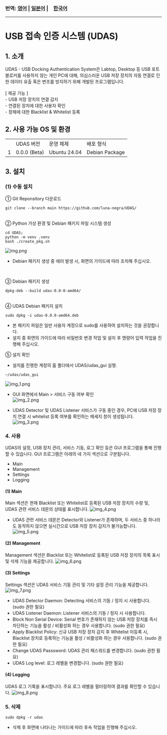 ### 번역: [영어](README.md) | [일본어](README.ja.md) |　[한국어](README.ko.md)
<hr>

# USB 접속 인증 시스템 (UDAS)

## 1. 소개
<div>
UDAS - USB Docking Authentication System은 Labtop, Desktop 등 USB 포트 블로커를 사용하지 않는 개인 PC에 대해, 
의심스러운 USB 저장 장치의 자동 연결로 인한 데이터 유출 혹은 변조를 방지하기 위해 개발된 프로그램입니다.
</div><br>

<div>
[ 제공 기능 ]<br>
- USB 저장 장치의 연결 감지<br> 
- 연결된 장치에 대한 사용자 확인<br>
- 장체에 대한 Blacklist & Whitelist 등록<br>
</div>

## 2. 사용 가능 OS 및 환경
<table>
    <th>
        <td>UDAS 버전</td>
        <td>운영 체제</td>
        <td>배포 형식</td>
    </th>
    <tr>
        <td>1</td>
        <td>0.0.0 (Beta)</td>
        <td>Ubuntu 24.04</td>
        <td>Debian Package</td>
    </tr>
</table>

## 3. 설치
### (1) 수동 설치
① Git Reponsitory 다운로드

```commandline
git clone --branch main https://github.com/luna-negra/UDAS/
```
<br>
② Python 가상 환경 및 Debian 패키지 파일 시스템 생성

```commandline
cd UDAS;
python -m venv .venv
bash ./create_pkg.sh
```
![img.png](imgs/img.png)

* Debian 패키지 생성 중 에러 발생 시, 화면의 가이드에 따라 조치해 주십시오.
<br>

③ Debian 패키지 생성

```commandline
dpkg-deb --build udas-0.0-0-amd64/
```
<br>
④ UDAS Debian 패키지 설치

```commandline
sudo dpkg -i udas-0.0.0-amd64.deb
```
* 본 패키지 파일은 일반 사용자 계정으로 sudo를 사용하여 설치하는 것을 권장합니다.<br>
* 설치 중 화면의 가이드에 따라 비밀번호 변경 작업 및 설치 후 명령어 입력 작업을 진행해 주십시오.<br>

⑤ 설치 확인
* 설치를 진행한 계정의 홈 폴더에서 UDAS/udas_gui 실행.

```commandline
~/udas/udas_gui
```

![img_1.png](imgs/img_1.png)

* GUI 화면에서 Main > 서비스 구동 여부 확인<br>
![img_2.png](imgs/img_2.png)

* UDAS Detector 및 UDAS Listener 서비스가 구동 중인 경우, PC에 USB 저장 장치 연결 시 whitelist 등록 여부를 확인하는 메세지 창이 생성됩니다.<br>
![img_3.png](imgs/img_3.png)

### 4. 사용
<div>
UDAS의 설정, USB 장치 관리, 서비스 기동, 로그 확인 등은 GUI 프로그램을 통해 진행할 수 있습니다.
GUI 프로그램은 아래의 네 가지 섹션으로 구분됩니다.<br>

- Main
- Management
- Settings
- Logging<br>

</div>

#### (1) Main
Main 섹션은 현재 Blacklist 또는 Whitelist로 등록된 USB 저장 장치의 수량 및, UDAS 관련 서비스 데몬의 상태를 표시합니다.
![img_4.png](imgs/img_4.png)

* UDAS 관련 서비스 데몬은 Detector와 Listener가 존재하며, 두 서비스 중 하나라도 동작하지 않으면 실시간으로 USB 저장 장치 감지가 불가능합니다.
![img_5.png](imgs/img_5.png)

#### (2) Management
Management 섹션은 Blacklist 또는 Whitelist로 등록된 USB 저장 장치의 목록 표시 및 삭제 기능을 제공합니다.
![img_6.png](imgs/img_6.png)

#### (3) Settings
Settings 섹션은 UDAS 서비스 기동 관리 및 기타 설정 관리 기능을 제공합니다.
![img_7.png](imgs/img_7.png)

* UDAS Detector Daemon: Detecting 서비스의 기동 / 정지 시 사용합니다. (sudo 권한 필요)
* UDAS Listener Daemon: Listener 서비스의 기동 / 정지 시 사용합니다. 
* Block Non Serial Device: Serial 번호가 존재하지 않는 USB 저장 장치를 즉시 차단하는 기능을 활성 / 비활성화 하는 경우 사용합니다. (sudo 권한 필요)
* Apply Blacklist Policy: 신규 USB 저장 장치 감지 후 Whitelist 미등록 시, Blacklist 장치로 등록하는 기능을 활성 / 비활성화 하는 경우 사용합니다. (sudo 권한 필요)
* Change UDAS Passsword: UDAS 관리 패스워드를 변경합니다. (sudo 권한 필요)
* UDAS Log level: 로그 레벨을 변경합니다. (sudo 권한 필요)

#### (4) Logging
UDAS 로그 기록을 표시합니다. 주요 로그 레벨을 필터링하여 결과를 확인할 수 있습니다.
![img_8.png](imgs/img_8.png)
<br>

### 5. 삭제
```commandline
sudo dpkg -r udas
```
* 삭제 후 화면에 나타나는 가이드에 따라 후속 작업을 진행해 주십시오.